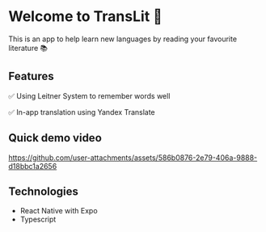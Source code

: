 # Welcome to TransLit 👋

This is an app to help learn new languages by reading your favourite literature 📚

## Features

✅ Using Leitner System to remember words well

✅ In-app translation using Yandex Translate

## Quick demo video

https://github.com/user-attachments/assets/586b0876-2e79-406a-9888-d18bbc1a2656

## Technologies

- React Native with Expo
- Typescript
